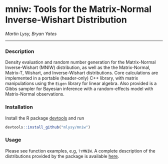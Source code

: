 # mniw: Tools for the Matrix-Normal Inverse-Wishart Distribution

*Martin Lysy, Bryan Yates*

---

### Description

Density evaluation and random number generation for the Matrix-Normal Inverse-Wishart (MNIW) distribution, as well as the the Matrix-Normal, Matrix-T, Wishart, and Inverse-Wishart distributions.  Core calculations are implemented in a portable (header-only) C++ library, with matrix manipulations using the `Eigen` library for linear algebra.  Also provided is a Gibbs sampler for Bayesian inference with a random-effects model with Matrix-Normal observations.

### Installation

Install the R package [devtools](https://CRAN.R-project.org/package=devtools) and run
```r
devtools::install_github("mlysy/mniw")
```

### Usage

Please see function examples, e.g, `?rMNIW`.  A complete description of the distributions provided by the package is available  [here](http://htmlpreview.github.com/?https://github.com/mlysy/master/mniw/doc/distributions.html).
